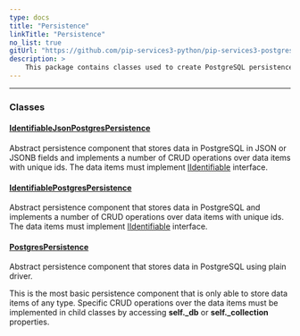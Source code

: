 ```yaml
---
type: docs
title: "Persistence"
linkTitle: "Persistence"
no_list: true
gitUrl: "https://github.com/pip-services3-python/pip-services3-postgres-python"
description: >
    This package contains classes used to create PostgreSQL persistence components.
---
```

---

<div class="module-body"> 

### Classes

#### [IdentifiableJsonPostgresPersistence](identifiable_json_postgres_persistence)
Abstract persistence component that stores data in PostgreSQL in JSON or JSONB fields
and implements a number of CRUD operations over data items with unique ids.
The data items must implement [IIdentifiable](../../commons/data/iidentifiable) interface.


#### [IdentifiablePostgresPersistence](identifiable_postgres_persistence)
Abstract persistence component that stores data in PostgreSQL
and implements a number of CRUD operations over data items with unique ids.
The data items must implement [IIdentifiable](../../commons/data/iidentifiable) interface.

#### [PostgresPersistence](postgres_persistence)
Abstract persistence component that stores data in PostgreSQL using plain driver.

This is the most basic persistence component that is only
able to store data items of any type. Specific CRUD operations
over the data items must be implemented in child classes by
accessing **self._db** or **self._collection** properties.

</div>
